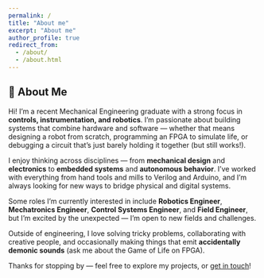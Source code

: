 ```yaml
---
permalink: /
title: "About me"
excerpt: "About me"
author_profile: true
redirect_from: 
  - /about/
  - /about.html
---
```


## 👋 About Me

Hi! I’m a recent Mechanical Engineering graduate with a strong focus in **controls, instrumentation, and robotics**. I’m passionate about building systems that combine hardware and software — whether that means designing a robot from scratch, programming an FPGA to simulate life, or debugging a circuit that’s just barely holding it together (but still works!).

I enjoy thinking across disciplines — from **mechanical design** and **electronics** to **embedded systems** and **autonomous behavior**. I’ve worked with everything from hand tools and mills to Verilog and Arduino, and I’m always looking for new ways to bridge physical and digital systems.

Some roles I’m currently interested in include **Robotics Engineer**, **Mechatronics Engineer**, **Control Systems Engineer**, and **Field Engineer**, but I’m excited by the unexpected — I’m open to new fields and challenges.

Outside of engineering, I love solving tricky problems, collaborating with creative people, and occasionally making things that emit **accidentally demonic sounds** (ask me about the Game of Life on FPGA).

Thanks for stopping by — feel free to explore my projects, or [get in touch](#contact)!
